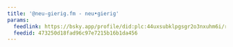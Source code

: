 ```yaml
---
title: '@neu-gierig.fm - neu•gierig'
params:
  feedlink: https://bsky.app/profile/did:plc:44uxsubklpgsgr2o3nxuhm6i/rss
  feedid: 473250d18fad96c97e7215b16b1da456
---
```

